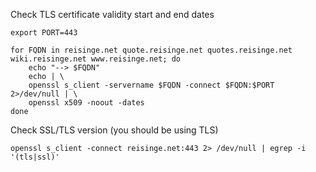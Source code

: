 Check TLS certificate validity start and end dates

```
export PORT=443

for FQDN in reisinge.net quote.reisinge.net quotes.reisinge.net wiki.reisinge.net www.reisinge.net; do
    echo "--> $FQDN"
    echo | \
    openssl s_client -servername $FQDN -connect $FQDN:$PORT 2>/dev/null | \
    openssl x509 -noout -dates
done
```

Check SSL/TLS version (you should be using TLS)

```
openssl s_client -connect reisinge.net:443 2> /dev/null | egrep -i '(tls|ssl)'
```
